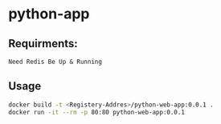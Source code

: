 # python-app


## Requirments:
```
Need Redis Be Up & Running
```
## Usage
```bash
docker build -t <Registery-Addres>/python-web-app:0.0.1 .
docker run -it --rm -p 80:80 python-web-app:0.0.1 
```

